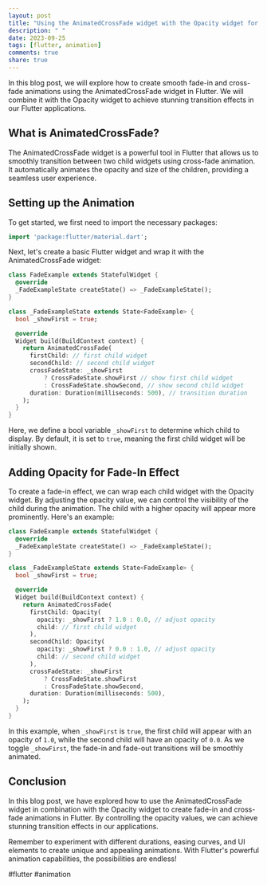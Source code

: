 ```yaml
---
layout: post
title: "Using the AnimatedCrossFade widget with the Opacity widget for fade-in and cross-fade transitions"
description: " "
date: 2023-09-25
tags: [flutter, animation]
comments: true
share: true
---
```


In this blog post, we will explore how to create smooth fade-in and cross-fade animations using the AnimatedCrossFade widget in Flutter. We will combine it with the Opacity widget to achieve stunning transition effects in our Flutter applications.

## What is AnimatedCrossFade?

The AnimatedCrossFade widget is a powerful tool in Flutter that allows us to smoothly transition between two child widgets using cross-fade animation. It automatically animates the opacity and size of the children, providing a seamless user experience.

## Setting up the Animation

To get started, we first need to import the necessary packages:

```dart
import 'package:flutter/material.dart';
```

Next, let's create a basic Flutter widget and wrap it with the AnimatedCrossFade widget:

```dart
class FadeExample extends StatefulWidget {
  @override
  _FadeExampleState createState() => _FadeExampleState();
}

class _FadeExampleState extends State<FadeExample> {
  bool _showFirst = true;

  @override
  Widget build(BuildContext context) {
    return AnimatedCrossFade(
      firstChild: // first child widget
      secondChild: // second child widget
      crossFadeState: _showFirst
          ? CrossFadeState.showFirst // show first child widget
          : CrossFadeState.showSecond, // show second child widget
      duration: Duration(milliseconds: 500), // transition duration
    );
  }
}
```

Here, we define a bool variable `_showFirst` to determine which child to display. By default, it is set to `true`, meaning the first child widget will be initially shown.

## Adding Opacity for Fade-In Effect

To create a fade-in effect, we can wrap each child widget with the Opacity widget. By adjusting the opacity value, we can control the visibility of the child during the animation. The child with a higher opacity will appear more prominently. Here's an example:

```dart
class FadeExample extends StatefulWidget {
  @override
  _FadeExampleState createState() => _FadeExampleState();
}

class _FadeExampleState extends State<FadeExample> {
  bool _showFirst = true;

  @override
  Widget build(BuildContext context) {
    return AnimatedCrossFade(
      firstChild: Opacity(
        opacity: _showFirst ? 1.0 : 0.0, // adjust opacity
        child: // first child widget
      ),
      secondChild: Opacity(
        opacity: _showFirst ? 0.0 : 1.0, // adjust opacity
        child: // second child widget
      ),
      crossFadeState: _showFirst
          ? CrossFadeState.showFirst
          : CrossFadeState.showSecond,
      duration: Duration(milliseconds: 500),
    );
  }
}
```

In this example, when `_showFirst` is `true`, the first child will appear with an opacity of `1.0`, while the second child will have an opacity of `0.0`. As we toggle `_showFirst`, the fade-in and fade-out transitions will be smoothly animated.

## Conclusion

In this blog post, we have explored how to use the AnimatedCrossFade widget in combination with the Opacity widget to create fade-in and cross-fade animations in Flutter. By controlling the opacity values, we can achieve stunning transition effects in our applications.

Remember to experiment with different durations, easing curves, and UI elements to create unique and appealing animations. With Flutter's powerful animation capabilities, the possibilities are endless!

#flutter #animation